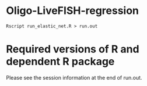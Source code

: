 # Oligo-LiveFISH-regression

```
Rscript run_elastic_net.R > run.out
```


# Required versions of R and dependent R package 

Please see the session information at the end of run.out.